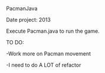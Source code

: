 PacmanJava

Date project: 2013

Execute Pacman.java to run the game.

TO DO:

-Work more on Pacman movement

-I need to do A LOT of refactor


